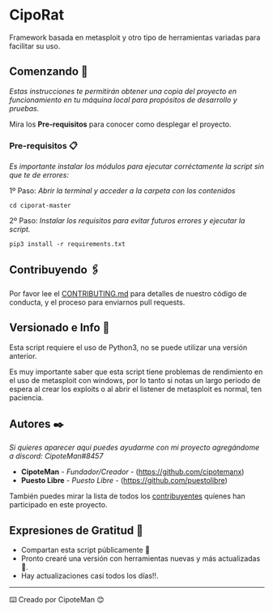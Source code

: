 # CipoRat

Framework basada en metasploit y otro tipo de herramientas variadas para facilitar su uso.

## Comenzando 🚀

_Estas instrucciones te permitirán obtener una copia del proyecto en funcionamiento en tu máquina local para propósitos de desarrollo y pruebas._

Mira los **Pre-requisitos** para conocer como desplegar el proyecto.


### Pre-requisitos 📋

_Es importante instalar los módulos para ejecutar corréctamente la script sin que te de errores:_

1º Paso: _Abrir la terminal y acceder a la carpeta con los contenidos_
```
cd ciporat-master
```
2º Paso: _Instalar los requisitos para evitar futuros errores y ejecutar la script._
```
pip3 install -r requirements.txt
```

## Contribuyendo 🖇️

Por favor lee el [CONTRIBUTING.md](https://gist.github.com/villanuevand/xxxxxx) para detalles de nuestro código de conducta, y el proceso para enviarnos pull requests.

## Versionado e Info 📌

Esta script requiere el uso de Python3, no se puede utilizar una versión anterior.

Es muy importante saber que esta script tiene problemas de rendimiento en el uso de metasploit con windows, por lo tanto si notas un largo periodo de espera al crear los exploits o al abrir el listener de metasploit es normal, ten paciencia.

## Autores ✒️

_Si quieres aparecer aqui puedes ayudarme con mi proyecto agregándome a discord: CipoteMan#8457_

* **CipoteMan** - *Fundador/Creador* - (https://github.com/cipotemanx)
* **Puesto Libre** - *Puesto Libre* - (https://github.com/puestolibre)

También puedes mirar la lista de todos los [contribuyentes](https://github.com/your/project/contributors) quíenes han participado en este proyecto. 


## Expresiones de Gratitud 🎁

* Compartan esta script públicamente 📢
* Pronto crearé una versión con herramientas nuevas y más actualizadas 🍺. 
* Hay actualizaciones casi todos los días!!.



---
⌨️ Creado por CipoteMan 😊
